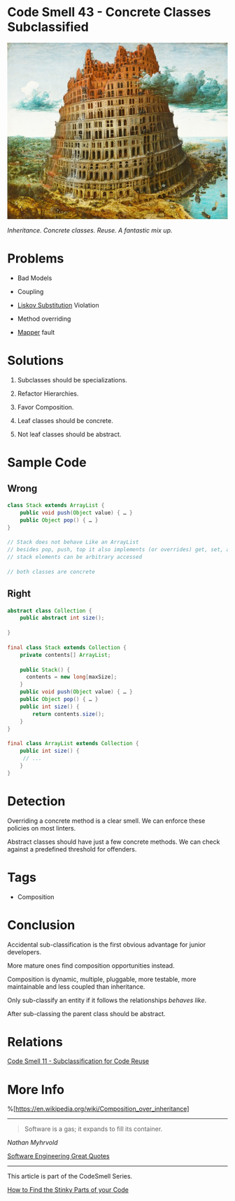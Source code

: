 # Code Smell 43 - Concrete Classes Subclassified

![Code Smell 43 - Concrete Classes Subclassified](Code%20Smell%2043%20-%20Concrete%20Classes%20Subclassified.jpg)

*Inheritance. Concrete classes. Reuse. A fantastic mix up.*

# Problems

- Bad Models

- Coupling

- [Liskov Substitution](https://en.wikipedia.org/wiki/Liskov_substitution_principle) Violation

- Method overriding

- [Mapper](https://github.com/mcsee/Software-Design-Articles/tree/main/Articles/Theory/What%20is%20(wrong%20with)%20software/readme.md) fault

# Solutions

1. Subclasses should be specializations.

2. Refactor Hierarchies.

3. Favor Composition.

4. Leaf classes should be concrete.

5. Not leaf classes should be abstract.

# Sample Code

## Wrong

[Gist Url]: # (https://gist.github.com/mcsee/9780cd7772afddbc8356bab8aa5eabed)
```java
class Stack extends ArrayList {
    public void push(Object value) { … }
    public Object pop() { … }
}

// Stack does not behave Like an ArrayList
// besides pop, push, top it also implements (or overrides) get, set, add, remove and clear
// stack elements can be arbitrary accessed

// both classes are concrete
```

## Right

[Gist Url]: # (https://gist.github.com/mcsee/3edd25966d27541140a3e4672f5e9b3c)
```java
abstract class Collection {
    public abstract int size();
    
}

final class Stack extends Collection { 
    private contents[] ArrayList;
  
    public Stack() {      
      contents = new long[maxSize];      
    }  
    public void push(Object value) { … }
    public Object pop() { … }
    public int size() {
        return contents.size();
    }
}

final class ArrayList extends Collection {
    public int size() {
     // ...
    }
}
```

# Detection

Overriding a concrete method is a clear smell. We can enforce these policies on most linters.

Abstract classes should have just a few concrete methods. We can check against a predefined threshold for offenders.

# Tags

- Composition

# Conclusion

Accidental sub-classification is the first obvious advantage for junior developers. 

More mature ones find composition opportunities instead. 

Composition is dynamic, multiple, pluggable, more testable, more maintainable and less coupled than inheritance.

Only sub-classify an entity if it follows the relationships *behaves like*.

After sub-classing the parent class should be abstract.

# Relations

[Code Smell 11 - Subclassification for Code Reuse](https://github.com/mcsee/Software-Design-Articles/tree/main/Articles/Code%20Smells/Code%20Smell%2011%20-%20Subclassification%20for%20Code%20Reuse/readme.md)

# More Info
 
%[https://en.wikipedia.org/wiki/Composition_over_inheritance]

* * *

> Software is a gas; it expands to fill its container.

_Nathan Myhrvold_

[Software Engineering Great Quotes](https://github.com/mcsee/Software-Design-Articles/tree/main/Articles/Quotes/Software%20Engineering%20Great%20Quotes/readme.md)

* * *

This article is part of the CodeSmell Series.

[How to Find the Stinky Parts of your Code](https://github.com/mcsee/Software-Design-Articles/tree/main/Articles/Code%20Smells/How%20to%20Find%20the%20Stinky%20parts%20of%20your%20Code/readme.md)